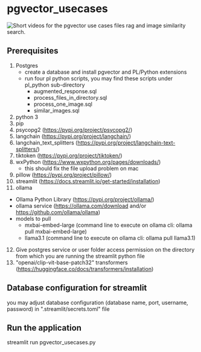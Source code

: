 # pgvector_usecases 
![Short videos for the pgvector use cases files rag and image similarity search.](https://github.com/TamerAElhity/pgvector_usecases/blob/main/pgvecotr_usecases.gif)
## Prerequisites
1. Postgres
   - create a database and install pgvector and PL/Python extensions
   - run four pl python scripts, you may find these scripts under pl_python sub-directory
     - augmented_response.sql
	 - process_files_in_directory.sql
	 - process_one_image.sql
	 - similar_images.sql
2. python 3
3. pip
4. psycopg2 (https://pypi.org/project/psycopg2/)
5. langchain (https://pypi.org/project/langchain/)
6. langchain_text_splitters (https://pypi.org/project/langchain-text-splitters/)
7. tiktoken (https://pypi.org/project/tiktoken/)
8. wxPython (https://www.wxpython.org/pages/downloads/)
   - this should fix the file upload problem on mac
9. pillow (https://pypi.org/project/pillow/)
10. streamlit (https://docs.streamlit.io/get-started/installation)
11. ollama
   - Ollama Python Library (https://pypi.org/project/ollama/)
   - ollama service (https://ollama.com/download and/or https://github.com/ollama/ollama)
   - models to pull 
     - mxbai-embed-large (command line to execute on ollama cli: ollama pull mxbai-embed-large)
	 - llama3.1 (command line to execute on ollama cli: ollama pull llama3.1) 
12. Give postgres service or user folder access permission on the directory from which you are running the streamlit python file
13. "openai/clip-vit-base-patch32" transformers (https://huggingface.co/docs/transformers/installation)

 
## Database configuration for streamlit
you may adjust database configuration (database name, port, username, password) in ".streamlit/secrets.toml" file

## Run the application
streamlit run pgvector_usecases.py

